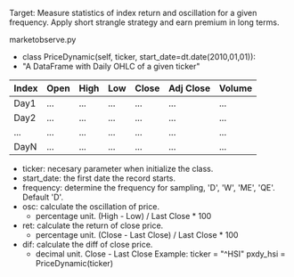 Target: Measure statistics of index return and oscillation for a given frequency. Apply short strangle strategy and earn premium in long terms.

marketobserve.py

- class PriceDynamic(self, ticker, start_date=dt.date(2010,01,01)):
- "A DataFrame with Daily OHLC of a given ticker"

| Index | Open | High | Low | Close | Adj Close | Volume |
|-------|------|------|-----|-------|-----------|--------|
| Day1  | ...  | ...  | ... | ...   | ...       | ...     |
| Day2  | ...  | ...  | ... | ...   | ...       | ...     |
| ...   | ...  | ...  | ... | ...   | ...       | ...     |
| DayN  | ...  | ...  | ... | ...   | ...       | ...     |
  
  - ticker: necesary parameter when initialize the class.
  - start_date: the first date the record starts. 
  - frequency:  determine the frequency for sampling, 'D', 'W', 'ME', 'QE'. Default 'D'. 
  - osc: calculate the oscillation of price.
    - percentage unit. (High - Low) / Last Close * 100
  - ret: calculate the return of close price. 
    - percentage unit. (Close - Last Close) / Last Close * 100
  - dif: calculate the diff of close price. 
    - decimal unit. Close - Last Close
Example:
ticker = "^HSI"
pxdy_hsi = PriceDynamic(ticker)

 
